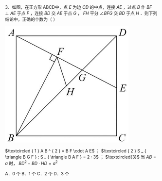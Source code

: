 3．如图，在正方形 ABCD中，点 $E$ 为边 $C D$ 的中点，连接 $A E$ ，过点 $B$ 作 $B F \perp A E$ 于点 $F$ ，连接 $B D$ 交 $A E$ 于点 $G$ ， $F H$ 平分 $\angle B F G$ 交 $B D$ 于点 $H$ ．则下列结论中，正确的个数为（ ）

![](<../../qs_image_DB/专题1-5_正方形基本型·母题溯源（解析版）_/a7e9d7a647e2c6bae0662cc9b1181e13d8cb7f5e56616fbe154e2e26bd4d87f3.jpg>)

$\textcircled { 1 } A B ^ { 2 } = B F \cdot A E$ ； $\textcircled { 2 } S _ { \triangle B G F } : S _ { \triangle B A F } = 2 : 3$ ； $\textcircled{3}$ 当 $A B = a$ 时， $B D ^ { 2 } - B D \cdot H D = a ^ { 2 }$

A．0 个 B．1 个 C．2 个 D．3 个
